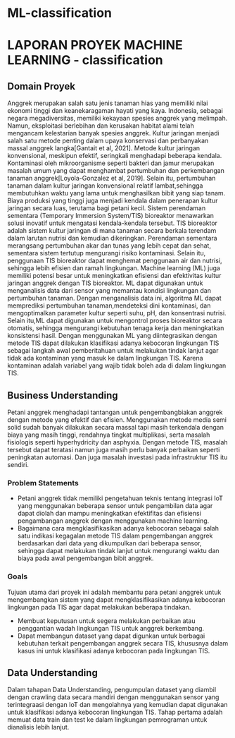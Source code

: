 # ML-classification

# LAPORAN PROYEK MACHINE LEARNING - classification

## Domain Proyek

Anggrek merupakan salah satu jenis tanaman hias yang memiliki nilai ekonomi tinggi dan keanekaragaman hayati yang kaya. Indonesia, sebagai negara megadiversitas, memiliki kekayaan spesies anggrek yang melimpah. Namun, eksploitasi berlebihan dan kerusakan habitat alami telah mengancam kelestarian banyak spesies anggrek. Kultur jaringan menjadi salah satu metode penting dalam upaya konservasi dan perbanyakan massal anggrek langka[Gantait et al, 2021].
Metode kultur jaringan konvensional, meskipun efektif, seringkali menghadapi beberapa kendala. Kontaminasi oleh mikroorganisme seperti bakteri dan jamur merupakan masalah umum yang dapat menghambat pertumbuhan dan perkembangan tanaman anggrek[Loyola-Gonzalez et al, 2019]. Selain itu, pertumbuhan tanaman dalam kultur jaringan konvensional relatif lambat,sehingga membutuhkan waktu yang lama untuk menghasilkan bibit yang siap tanam. Biaya produksi yang tinggi juga menjadi kendala dalam penerapan kultur jaringan secara luas, terutama bagi petani kecil.
Sistem perendaman sementara (Temporary Immersion System/TIS) bioreaktor menawarkan solusi inovatif untuk mengatasi kendala-kendala tersebut. TIS bioreaktor adalah sistem kultur jaringan di mana tanaman secara berkala terendam dalam larutan nutrisi dan kemudian dikeringkan. Perendaman sementara merangsang pertumbuhan akar dan tunas yang lebih cepat dan sehat, sementara sistem tertutup mengurangi risiko kontaminasi. Selain itu, penggunaan TIS bioreaktor dapat menghemat penggunaan air dan nutrisi, sehingga lebih efisien dan ramah lingkungan.
Machine learning (ML) juga memiliki potensi besar untuk meningkatkan efisiensi dan efektivitas kultur jaringan anggrek dengan TIS bioreaktor. ML dapat digunakan untuk menganalisis data dari sensor yang memantau kondisi lingkungan dan pertumbuhan tanaman. Dengan menganalisis data ini, algoritma ML dapat memprediksi pertumbuhan tanaman,mendeteksi dini kontaminasi, dan mengoptimalkan parameter kultur seperti suhu, pH, dan konsentrasi nutrisi. Selain itu,ML dapat digunakan untuk mengontrol proses bioreaktor secara otomatis, sehingga mengurangi kebutuhan tenaga kerja dan meningkatkan konsistensi hasil.
Dengan menggunakan ML yang diintegrasikan dengan metode TIS dapat dilakukan klasifikasi adanya kebocoran lingkungan TIS sebagai langkah awal pemberitahuan untuk melakukan tindak lanjut agar tidak ada kontaminan yang masuk ke dalam lingkungan TIS. Karena kontaminan adalah variabel yang wajib tidak boleh ada di dalam lingkungan TIS.

## Business Understanding

Petani anggrek menghadapi tantangan untuk pengembangbiakan anggrek dengan metode yang efektif dan efisien. Menggunakan metode media semi solid sudah banyak dilakukan secara massal tapi masih terkendala dengan biaya yang masih tinggi, rendahnya tingkat multiplikasi, serta masalah fisiologis seperti hyperhydricity dan asphyxia. Dengan metode TIS, masalah tersebut dapat teratasi namun juga masih perlu banyak perbaikan seperti peningkatan automasi. Dan juga masalah investasi pada infrastruktur TIS itu sendiri.

### Problem Statements
- Petani anggrek tidak memiliki pengetahuan teknis tentang integrasi IoT yang menggunakan beberapa sensor untuk pengambilan data agar dapat diolah dan mampu meningkatkan efektifitas dan efisiensi pengambangan anggrek dengan menggunakan machine learning.
- Bagaimana cara mengklasifikasikan adanya kebocoran sebagai salah satu indikasi kegagalan metode TIS dalam pengembangan anggrek berdasarkan dari data yang dikumpulkan dari beberapa sensor, sehingga dapat melakukan tindak lanjut untuk mengurangi waktu dan biaya pada awal pengembangan bibit anggrek.

### Goals

Tujuan utama dari proyek ini adalah membantu para petani anggrek untuk mengembangkan sistem yang dapat mengklasifikasikan adanya kebocoran lingkungan pada TIS agar dapat melakukan beberapa tindakan.
- Membuat keputusan untuk segera melakukan perbaikan atau penggantian wadah lingkungan TIS untuk anggrek berkembang.
- Dapat membangun dataset yang dapat digunkan untuk berbagai kebutuhan terkait pengembangan anggrek secara TIS, khususnya dalam kasus ini untuk klasifikasi adanya kebocoran pada lingkungan TIS.

## Data Understanding

Dalam tahapan Data Understanding, pengumpulan dataset yang diambil dengan crawling data secara mandiri dengan menggunakan sensor yang terintegraasi dengan IoT dan mengolahnya yang kemudian dapat digunakan untuk klasifikasi adanya kebocoran lingkungan TIS. Tahap pertama adalah memuat data train dan test ke dalam lingkungan pemrograman untuk dianalisis lebih lanjut. 
